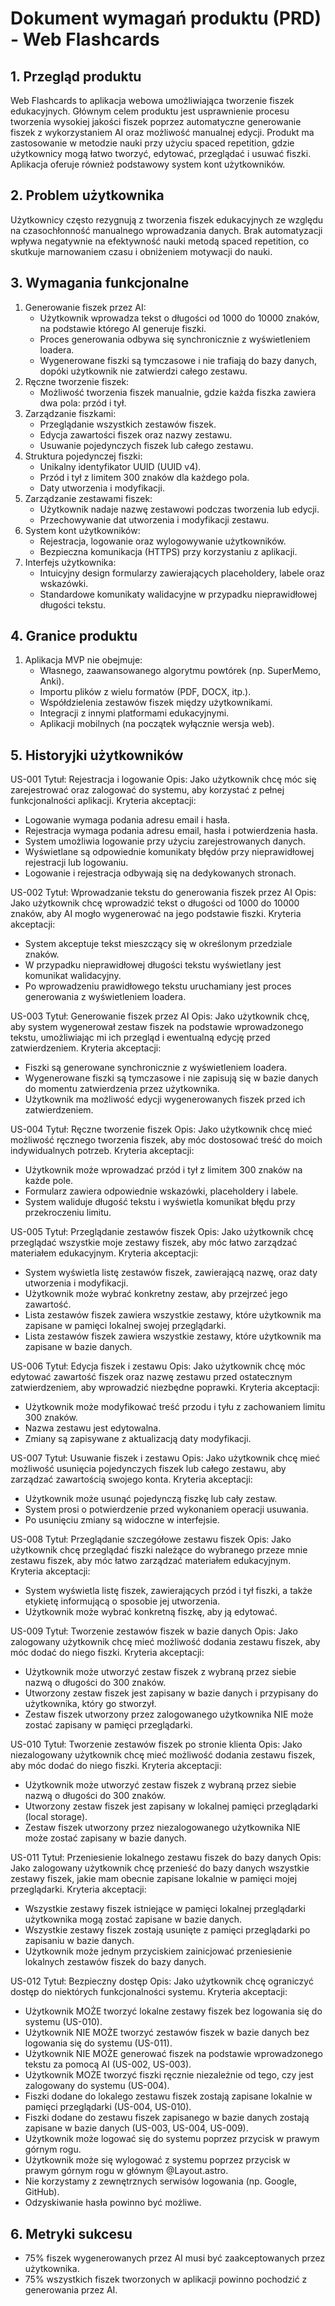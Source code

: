 # Dokument wymagań produktu (PRD) - Web Flashcards

## 1. Przegląd produktu
Web Flashcards to aplikacja webowa umożliwiająca tworzenie fiszek edukacyjnych. Głównym celem produktu jest usprawnienie procesu tworzenia wysokiej jakości fiszek poprzez automatyczne generowanie fiszek z wykorzystaniem AI oraz możliwość manualnej edycji. Produkt ma zastosowanie w metodzie nauki przy użyciu spaced repetition, gdzie użytkownicy mogą łatwo tworzyć, edytować, przeglądać i usuwać fiszki. Aplikacja oferuje również podstawowy system kont użytkowników.

## 2. Problem użytkownika
Użytkownicy często rezygnują z tworzenia fiszek edukacyjnych ze względu na czasochłonność manualnego wprowadzania danych. Brak automatyzacji wpływa negatywnie na efektywność nauki metodą spaced repetition, co skutkuje marnowaniem czasu i obniżeniem motywacji do nauki.

## 3. Wymagania funkcjonalne
1. Generowanie fiszek przez AI:
   - Użytkownik wprowadza tekst o długości od 1000 do 10000 znaków, na podstawie którego AI generuje fiszki.
   - Proces generowania odbywa się synchronicznie z wyświetleniem loadera.
   - Wygenerowane fiszki są tymczasowe i nie trafiają do bazy danych, dopóki użytkownik nie zatwierdzi całego zestawu.
2. Ręczne tworzenie fiszek:
   - Możliwość tworzenia fiszek manualnie, gdzie każda fiszka zawiera dwa pola: przód i tył.
3. Zarządzanie fiszkami:
   - Przeglądanie wszystkich zestawów fiszek.
   - Edycja zawartości fiszek oraz nazwy zestawu.
   - Usuwanie pojedynczych fiszek lub całego zestawu.
4. Struktura pojedynczej fiszki:
   - Unikalny identyfikator UUID (UUID v4).
   - Przód i tył z limitem 300 znaków dla każdego pola.
   - Daty utworzenia i modyfikacji.
5. Zarządzanie zestawami fiszek:
   - Użytkownik nadaje nazwę zestawowi podczas tworzenia lub edycji.
   - Przechowywanie dat utworzenia i modyfikacji zestawu.
6. System kont użytkowników:
   - Rejestracja, logowanie oraz wylogowywanie użytkowników.
   - Bezpieczna komunikacja (HTTPS) przy korzystaniu z aplikacji.
7. Interfejs użytkownika:
   - Intuicyjny design formularzy zawierających placeholdery, labele oraz wskazówki.
   - Standardowe komunikaty walidacyjne w przypadku nieprawidłowej długości tekstu.

## 4. Granice produktu
1. Aplikacja MVP nie obejmuje:
   - Własnego, zaawansowanego algorytmu powtórek (np. SuperMemo, Anki).
   - Importu plików z wielu formatów (PDF, DOCX, itp.).
   - Współdzielenia zestawów fiszek między użytkownikami.
   - Integracji z innymi platformami edukacyjnymi.
   - Aplikacji mobilnych (na początek wyłącznie wersja web).

## 5. Historyjki użytkowników
US-001
Tytuł: Rejestracja i logowanie
Opis: Jako użytkownik chcę móc się zarejestrować oraz zalogować do systemu, aby korzystać z pełnej funkcjonalności aplikacji.
Kryteria akceptacji:
- Logowanie wymaga podania adresu email i hasła.
- Rejestracja wymaga podania adresu email, hasła i potwierdzenia hasła.
- System umożliwia logowanie przy użyciu zarejestrowanych danych.
- Wyświetlane są odpowiednie komunikaty błędów przy nieprawidłowej rejestracji lub logowaniu.
- Logowanie i rejestracja odbywają się na dedykowanych stronach.

US-002
Tytuł: Wprowadzanie tekstu do generowania fiszek przez AI
Opis: Jako użytkownik chcę wprowadzić tekst o długości od 1000 do 10000 znaków, aby AI mogło wygenerować na jego podstawie fiszki.
Kryteria akceptacji:
- System akceptuje tekst mieszczący się w określonym przedziale znaków.
- W przypadku nieprawidłowej długości tekstu wyświetlany jest komunikat walidacyjny.
- Po wprowadzeniu prawidłowego tekstu uruchamiany jest proces generowania z wyświetleniem loadera.

US-003
Tytuł: Generowanie fiszek przez AI
Opis: Jako użytkownik chcę, aby system wygenerował zestaw fiszek na podstawie wprowadzonego tekstu, umożliwiając mi ich przegląd i ewentualną edycję przed zatwierdzeniem.
Kryteria akceptacji:
- Fiszki są generowane synchronicznie z wyświetleniem loadera.
- Wygenerowane fiszki są tymczasowe i nie zapisują się w bazie danych do momentu zatwierdzenia przez użytkownika.
- Użytkownik ma możliwość edycji wygenerowanych fiszek przed ich zatwierdzeniem.

US-004
Tytuł: Ręczne tworzenie fiszek
Opis: Jako użytkownik chcę mieć możliwość ręcznego tworzenia fiszek, aby móc dostosować treść do moich indywidualnych potrzeb.
Kryteria akceptacji:
- Użytkownik może wprowadzać przód i tył z limitem 300 znaków na każde pole.
- Formularz zawiera odpowiednie wskazówki, placeholdery i labele.
- System waliduje długość tekstu i wyświetla komunikat błędu przy przekroczeniu limitu.

US-005
Tytuł: Przeglądanie zestawów fiszek
Opis: Jako użytkownik chcę przeglądać wszystkie moje zestawy fiszek, aby móc łatwo zarządzać materiałem edukacyjnym.
Kryteria akceptacji:
- System wyświetla listę zestawów fiszek, zawierającą nazwę, oraz daty utworzenia i modyfikacji.
- Użytkownik może wybrać konkretny zestaw, aby przejrzeć jego zawartość.
- Lista zestawów fiszek zawiera wszystkie zestawy, które użytkownik ma zapisane w pamięci lokalnej swojej przeglądarki.
- Lista zestawów fiszek zawiera wszystkie zestawy, które użytkownik ma zapisane w bazie danych.

US-006
Tytuł: Edycja fiszek i zestawu
Opis: Jako użytkownik chcę móc edytować zawartość fiszek oraz nazwę zestawu przed ostatecznym zatwierdzeniem, aby wprowadzić niezbędne poprawki.
Kryteria akceptacji:
- Użytkownik może modyfikować treść przodu i tyłu z zachowaniem limitu 300 znaków.
- Nazwa zestawu jest edytowalna.
- Zmiany są zapisywane z aktualizacją daty modyfikacji.

US-007
Tytuł: Usuwanie fiszek i zestawu
Opis: Jako użytkownik chcę mieć możliwość usunięcia pojedynczych fiszek lub całego zestawu, aby zarządzać zawartością swojego konta.
Kryteria akceptacji:
- Użytkownik może usunąć pojedynczą fiszkę lub cały zestaw.
- System prosi o potwierdzenie przed wykonaniem operacji usuwania.
- Po usunięciu zmiany są widoczne w interfejsie.

US-008
Tytuł: Przeglądanie szczegółowe zestawu fiszek
Opis: Jako użytkownik chcę przeglądać fiszki należące do wybranego przeze mnie zestawu fiszek, aby móc łatwo zarządzać materiałem edukacyjnym.
Kryteria akceptacji:
- System wyświetla listę fiszek, zawierających przód i tył fiszki, a także etykietę informującą o sposobie jej utworzenia.
- Użytkownik może wybrać konkretną fiszkę, aby ją edytować.

US-009
Tytuł: Tworzenie zestawów fiszek w bazie danych
Opis: Jako zalogowany użytkownik chcę mieć możliwość dodania zestawu fiszek, aby móc dodać do niego fiszki.
Kryteria akceptacji:
- Użytkownik może utworzyć zestaw fiszek z wybraną przez siebie nazwą o długości do 300 znaków.
- Utworzony zestaw fiszek jest zapisany w bazie danych i przypisany do użytkownika, który go stworzył.
- Zestaw fiszek utworzony przez zalogowanego użytkownika NIE może zostać zapisany w pamięci przeglądarki.

US-010
Tytuł: Tworzenie zestawów fiszek po stronie klienta
Opis: Jako niezalogowany użytkownik chcę mieć możliwość dodania zestawu fiszek, aby móc dodać do niego fiszki.
Kryteria akceptacji:
- Użytkownik może utworzyć zestaw fiszek z wybraną przez siebie nazwą o długości do 300 znaków.
- Utworzony zestaw fiszek jest zapisany w lokalnej pamięci przeglądarki (local storage).
- Zestaw fiszek utworzony przez niezalogowanego użytkownika NIE może zostać zapisany w bazie danych.

US-011
Tytuł: Przeniesienie lokalnego zestawu fiszek do bazy danych
Opis: Jako zalogowany użytkownik chcę przenieść do bazy danych wszystkie zestawy fiszek, jakie mam obecnie zapisane lokalnie w pamięci mojej przeglądarki.
Kryteria akceptacji:
- Wszystkie zestawy fiszek istniejące w pamięci lokalnej przeglądarki użytkownika mogą zostać zapisane w bazie danych.
- Wszystkie zestawy fiszek zostają usunięte z pamięci przeglądarki po zapisaniu w bazie danych.
- Użytkownik może jednym przyciskiem zainicjować przeniesienie lokalnych zestawów fiszek do bazy danych.

US-012
Tytuł: Bezpieczny dostęp
Opis: Jako użytkownik chcę ograniczyć dostęp do niektórych funkcjonalności systemu.
Kryteria akceptacji:
- Użytkownik MOŻE tworzyć lokalne zestawy fiszek bez logowania się do systemu (US-010).
- Użytkownik NIE MOŻE tworzyć zestawów fiszek w bazie danych bez logowania się do systemu (US-011).
- Użytkownik NIE MOŻE generować fiszek na podstawie wprowadzonego tekstu za pomocą AI (US-002, US-003).
- Użytkownik MOŻE tworzyć fiszki ręcznie niezależnie od tego, czy jest zalogowany do systemu (US-004).
- Fiszki dodane do lokalego zestawu fiszek zostają zapisane lokalnie w pamięci przeglądarki (US-004, US-010).
- Fiszki dodane do zestawu fiszek zapisanego w bazie danych zostają zapisane w bazie danych (US-003, US-004, US-009).
- Użytkownik może logować się do systemu poprzez przycisk w prawym górnym rogu.
- Użytkownik może się wylogować z systemu poprzez przycisk w prawym górnym rogu w głównym @Layout.astro.
- Nie korzystamy z zewnętrznych serwisów logowania (np. Google, GitHub).
- Odzyskiwanie hasła powinno być możliwe.

## 6. Metryki sukcesu
- 75% fiszek wygenerowanych przez AI musi być zaakceptowanych przez użytkownika.
- 75% wszystkich fiszek tworzonych w aplikacji powinno pochodzić z generowania przez AI.